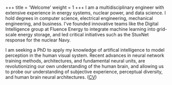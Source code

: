 +++
title = 'Welcome'
weight = 1
+++
I am a multidisciplinary engineer with extensive experience in energy systems,
nuclear power, and data science. I hold degrees in computer science, electrical
engineering, mechanical engineering, and business. I've founded innovative
teams like the Digital Intelligence group at Fluence Energy to integrate
machine learning into grid-scale energy storage, and led critical initiatives
such as the StuxNet response for the nuclear Navy.

I am seeking a PhD to apply my knowledge of artifical intelligence to model 
perception in the human visual system. Recent advances in neural network 
training methods, architectures, and fundamental neural units, are revolutionizing
our own understanding of the human brain, and allowing us to probe our understanding
of subjective experience, perceptual diversity, and human brain neural architectures. 
([CV](/docs/cv-steve-hay.pdf "Steve Hay CV"))
